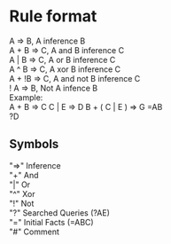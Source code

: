 <h1> Rule format </h1>


A => B,  A inference B <br>
A + B => C, A and B inference C <br>
A | B => C, A or B inference C <br>
A ^ B => C, A xor B inference C <br>
A + !B => C, A and not B inference C <br>
! A => B, Not A infence B <br>
Example: <br>
A + B => C
C | E => D
B + ( C | E ) => G
=AB <br>
?D <br>

Symbols
---
"=>" Inference <br>
"+" And <br>
"|" Or <br>
"^" Xor <br>
"!" Not <br>
"?" Searched Queries (?AE) <br>
"=" Initial Facts (=ABC) <br>
"#" Comment

